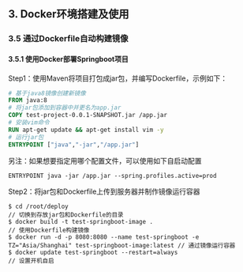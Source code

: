## 3. Docker环境搭建及使用
### 3.5 通过Dockerfile自动构建镜像
#### 3.5.1 使用Docker部署Springboot项目

Step1：使用Maven将项目打包成jar包，并编写Dockerfile，示例如下：

```Dockerfile
# 基于java8镜像创建新镜像
FROM java:8
# 将jar包添加到容器中并更名为app.jar
COPY test-project-0.0.1-SNAPSHOT.jar /app.jar
# 安装vim命令
RUN apt-get update && apt-get install vim -y 
# 运行jar包
ENTRYPOINT ["java","-jar","/app.jar"]
```

另注：如果想要指定用哪个配置文件，可以使用如下自启动配置

```
ENTRYPOINT java -jar /app.jar --spring.profiles.active=prod
```

Step2：将jar包和Dockerfile上传到服务器并制作镜像运行容器

```shell
$ cd /root/deploy                                                                // 切换到存放jar包和Dockerfile的目录
$ docker build -t test-springboot-image .                                        // 使用Dockerfile构建镜像
$ docker run -d -p 8080:8080 --name test-springboot -e TZ="Asia/Shanghai" test-springboot-image:latest // 通过镜像运行容器
$ docker update test-springboot --restart=always                                 // 设置开机自启
```
